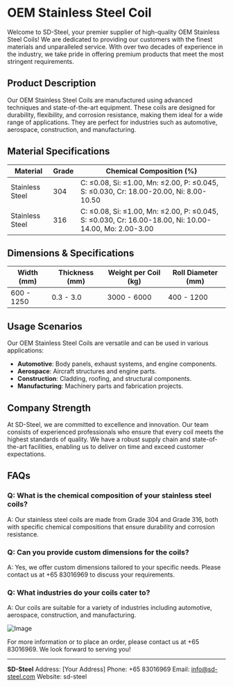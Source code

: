 # OEM Stainless Steel Coil

Welcome to SD-Steel, your premier supplier of high-quality OEM Stainless Steel Coils! We are dedicated to providing our customers with the finest materials and unparalleled service. With over two decades of experience in the industry, we take pride in offering premium products that meet the most stringent requirements.

## Product Description

Our OEM Stainless Steel Coils are manufactured using advanced techniques and state-of-the-art equipment. These coils are designed for durability, flexibility, and corrosion resistance, making them ideal for a wide range of applications. They are perfect for industries such as automotive, aerospace, construction, and manufacturing.

## Material Specifications

| **Material** | **Grade** | **Chemical Composition (%)** |
|--------------|-----------|------------------------------|
| Stainless Steel | 304       | C: ≤0.08, Si: ≤1.00, Mn: ≤2.00, P: ≤0.045, S: ≤0.030, Cr: 18.00-20.00, Ni: 8.00-10.50 |
| Stainless Steel | 316       | C: ≤0.08, Si: ≤1.00, Mn: ≤2.00, P: ≤0.045, S: ≤0.030, Cr: 16.00-18.00, Ni: 10.00-14.00, Mo: 2.00-3.00 |

## Dimensions & Specifications

| **Width (mm)** | **Thickness (mm)** | **Weight per Coil (kg)** | **Roll Diameter (mm)** |
|----------------|--------------------|--------------------------|------------------------|
| 600 - 1250     | 0.3 - 3.0          | 3000 - 6000              | 400 - 1200             |

## Usage Scenarios

Our OEM Stainless Steel Coils are versatile and can be used in various applications:
- **Automotive**: Body panels, exhaust systems, and engine components.
- **Aerospace**: Aircraft structures and engine parts.
- **Construction**: Cladding, roofing, and structural components.
- **Manufacturing**: Machinery parts and fabrication projects.

## Company Strength

At SD-Steel, we are committed to excellence and innovation. Our team consists of experienced professionals who ensure that every coil meets the highest standards of quality. We have a robust supply chain and state-of-the-art facilities, enabling us to deliver on time and exceed customer expectations. 

## FAQs

### Q: What is the chemical composition of your stainless steel coils?
A: Our stainless steel coils are made from Grade 304 and Grade 316, both with specific chemical compositions that ensure durability and corrosion resistance.

### Q: Can you provide custom dimensions for the coils?
A: Yes, we offer custom dimensions tailored to your specific needs. Please contact us at +65 83016969 to discuss your requirements.

### Q: What industries do your coils cater to?
A: Our coils are suitable for a variety of industries including automotive, aerospace, construction, and manufacturing.

![Image](https://github.com/user-attachments/assets/2567258e-e124-4816-932d-1809bd27ef0b)

For more information or to place an order, please contact us at +65 83016969. We look forward to serving you!

---

**SD-Steel**
Address: [Your Address]
Phone: +65 83016969
Email: info@sd-steel.com
Website:  sd-steel
